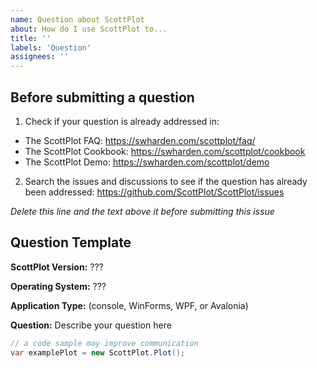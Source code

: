 ```yaml
---
name: Question about ScottPlot
about: How do I use ScottPlot to...
title: ''
labels: 'Question'
assignees: ''
---
```


## Before submitting a question
1. Check if your question is already addressed in:
  * The ScottPlot FAQ: https://swharden.com/scottplot/faq/
  * The ScottPlot Cookbook: https://swharden.com/scottplot/cookbook
  * The ScottPlot Demo: https://swharden.com/scottplot/demo
2. Search the issues and discussions to see if the question has already been addressed: https://github.com/ScottPlot/ScottPlot/issues

_Delete this line and the text above it before submitting this issue_

## Question Template

**ScottPlot Version:** ???

**Operating System:** ???

**Application Type:** (console, WinForms, WPF, or Avalonia)

**Question:** Describe your question here

```cs
// a code sample may improve communication
var examplePlot = new ScottPlot.Plot();
```